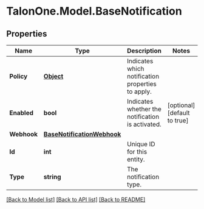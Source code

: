 # TalonOne.Model.BaseNotification
## Properties

Name | Type | Description | Notes
------------ | ------------- | ------------- | -------------
**Policy** | [**Object**](.md) | Indicates which notification properties to apply. | 
**Enabled** | **bool** | Indicates whether the notification is activated. | [optional] [default to true]
**Webhook** | [**BaseNotificationWebhook**](BaseNotificationWebhook.md) |  | 
**Id** | **int** | Unique ID for this entity. | 
**Type** | **string** | The notification type. | 

[[Back to Model list]](../README.md#documentation-for-models) [[Back to API list]](../README.md#documentation-for-api-endpoints) [[Back to README]](../README.md)

